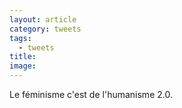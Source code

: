 ```yaml
---
layout: article
category: tweets
tags:
  - tweets
title: 
image:
---
```


Le féminisme c'est de l'humanisme 2.0.